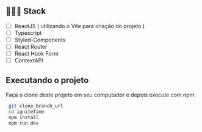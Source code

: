 ## 👨🏽‍💻 Stack
-  [ ] ReactJS ( utilizando o Vite para criação do projeto )
-  [ ] Typescript
-  [ ] Styled-Components
-  [ ] React Router
-  [ ] React Hook Form
-  [ ] ContextAPI

## Executando o projeto
 Faça o clone deste projeto em seu computador e depois execute com npm: 
 
 ```bash
  git clone branch_url
  cd igniteTime
  npm install
  npm run dev
```